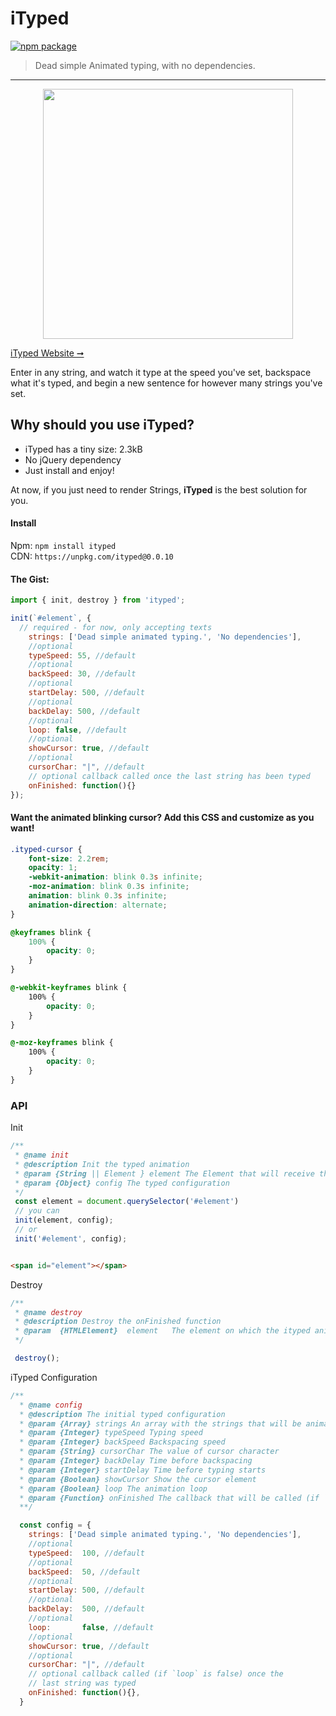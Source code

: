 # iTyped

[![npm package](https://img.shields.io/badge/npm-v0.0.10-lightgray.svg)](https://www.npmjs.com/package/ityped)

> Dead simple Animated typing, with no dependencies.

---

<p align="center">
  <img src="https://cdn.rawgit.com/luisvinicius167/ityped/master/img/itypedjs.gif" width="400"/>
</p>

[iTyped Website ➞](https://ityped.surge.sh/)

Enter in any string, and watch it type at the speed you've set, backspace what it's typed,
and begin a new sentence for however many strings you've set.

## Why should you use iTyped?
 * iTyped has a tiny size: 2.3kB
 * No jQuery dependency
 * Just install and enjoy!

At now, if you just need to render Strings, **iTyped** is the best solution for you.


#### Install

Npm: `npm install ityped` </br>
CDN: `https://unpkg.com/ityped@0.0.10`


#### The Gist:

```javascript
import { init, destroy } from 'ityped';

init(`#element`, {
  // required - for now, only accepting texts
    strings: ['Dead simple animated typing.', 'No dependencies'],
    //optional
    typeSpeed: 55, //default
    //optional
    backSpeed: 30, //default
    //optional
    startDelay: 500, //default
    //optional
    backDelay: 500, //default
    //optional
    loop: false, //default
    //optional    
    showCursor: true, //default
    //optional    
    cursorChar: "|", //default
    // optional callback called once the last string has been typed
    onFinished: function(){}
});
```

#### Want the animated blinking cursor? Add this CSS and customize as you want!

```css
.ityped-cursor {
    font-size: 2.2rem;
    opacity: 1;
    -webkit-animation: blink 0.3s infinite;
    -moz-animation: blink 0.3s infinite;
    animation: blink 0.3s infinite;
    animation-direction: alternate;
}

@keyframes blink {
    100% {
        opacity: 0;
    }
}

@-webkit-keyframes blink {
    100% {
        opacity: 0;
    }
}

@-moz-keyframes blink {
    100% {
        opacity: 0;
    }
}
```

### API

 Init

```javascript
/**
 * @name init
 * @description Init the typed animation
 * @param {String || Element } element The Element that will receive the strings
 * @param {Object} config The typed configuration
 */
 const element = document.querySelector('#element')
 // you can
 init(element, config);
 // or
 init('#element', config);
```

```html

<span id="element"></span>

```

 Destroy

```javascript
/**
 * @name destroy
 * @description Destroy the onFinished function
 * @param  {HTMLElement}  element   The element on which the ityped animation is applied
 */

 destroy();
```

iTyped Configuration

```javascript
/**
  * @name config
  * @description The initial typed configuration
  * @param {Array} strings An array with the strings that will be animated
  * @param {Integer} typeSpeed Typing speed
  * @param {Integer} backSpeed Backspacing speed
  * @param {String} cursorChar The value of cursor character
  * @param {Integer} backDelay Time before backspacing
  * @param {Integer} startDelay Time before typing starts
  * @param {Boolean} showCursor Show the cursor element
  * @param {Boolean} loop The animation loop
  * @param {Function} onFinished The callback that will be called (if `loop` is false) once the last word is decremented
  **/

  const config = {
    strings: ['Dead simple animated typing.', 'No dependencies'],
    //optional
    typeSpeed:  100, //default
    //optional
    backSpeed:  50, //default
    //optional
    startDelay: 500, //default
    //optional
    backDelay:  500, //default
    //optional    
    loop:       false, //default
    //optional
    showCursor: true, //default
    //optional    
    cursorChar: "|", //default
    // optional callback called (if `loop` is false) once the
    // last string was typed
    onFinished: function(){},
  }
```
